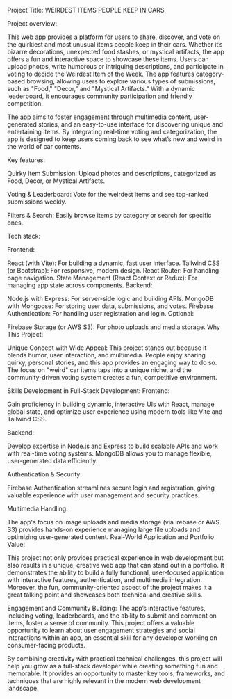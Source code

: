 Project Title: WEIRDEST ITEMS PEOPLE KEEP IN CARS

Project overview:

This web app provides a platform for users to share, discover, and vote on the quirkiest and most unusual items people keep in their cars. Whether it’s bizarre decorations, unexpected food stashes, or mystical artifacts, the app offers a fun and interactive space to showcase these items. Users can upload photos, write humorous or intriguing descriptions, and participate in voting to decide the Weirdest Item of the Week. The app features category-based browsing, allowing users to explore various types of submissions, such as "Food," "Decor," and "Mystical Artifacts." With a dynamic leaderboard, it encourages community participation and friendly competition.

The app aims to foster engagement through multimedia content, user-generated stories, and an easy-to-use interface for discovering unique and entertaining items. By integrating real-time voting and categorization, the app is designed to keep users coming back to see what’s new and weird in the world of car contents.

Key features:

Quirky Item Submission: Upload photos and descriptions, categorized as Food, Decor, or Mystical Artifacts.

Voting & Leaderboard: Vote for the weirdest items and see top-ranked submissions weekly.

Filters & Search: Easily browse items by category or search for specific ones.

Tech stack:

Frontend:

React (with Vite): For building a dynamic, fast user interface.
Tailwind CSS (or Bootstrap): For responsive, modern design.
React Router: For handling page navigation.
State Management (React Context or Redux): For managing app state across components.
Backend:

Node.js with Express: For server-side logic and building APIs.
MongoDB with Mongoose: For storing user data, submissions, and votes.
Firebase Authentication: For handling user registration and login.
Optional:

Firebase Storage (or AWS S3): For photo uploads and media storage.
Why This Project:

Unique Concept with Wide Appeal:
This project stands out because it blends humor, user interaction, and multimedia. People enjoy sharing quirky, personal stories, and this app provides an engaging way to do so. The focus on "weird" car items taps into a unique niche, and the community-driven voting system creates a fun, competitive environment.

Skills Development in Full-Stack Development:
Frontend:

Gain proficiency in building dynamic, interactive UIs with React, manage global state, and optimize user experience using modern tools like Vite and Tailwind CSS.

Backend:

Develop expertise in Node.js and Express to build scalable APIs and work with real-time voting systems. MongoDB allows you to manage flexible, user-generated data efficiently.

Authentication & Security:

Firebase Authentication streamlines secure login and registration, giving valuable experience with user management and security practices.

Multimedia Handling:

The app's focus on image uploads and media storage (via irebase or AWS S3) provides hands-on experience managing large file uploads and optimizing user-generated content. Real-World Application and Portfolio Value:

This project not only provides practical experience in web development but also results in a unique, creative web app that can stand out in a portfolio. It demonstrates the ability to build a fully functional, user-focused application with interactive features, authentication, and multimedia integration. Moreover, the fun, community-oriented aspect of the project makes it a great talking point and showcases both technical and creative skills.

Engagement and Community Building: The app’s interactive features, including voting, leaderboards, and the ability to submit and comment on items, foster a sense of community. This project offers a valuable opportunity to learn about user engagement strategies and social interactions within an app, an essential skill for any developer working on consumer-facing products.

By combining creativity with practical technical challenges, this project will help you grow as a full-stack developer while creating something fun and memorable. It provides an opportunity to master key tools, frameworks, and techniques that are highly relevant in the modern web development landscape.
